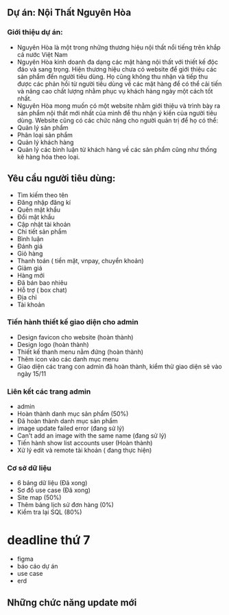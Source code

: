 
## Dự án: Nội Thất Nguyên Hòa
### Giới thiệu dự án:
- Nguyên Hòa là một trong những thương hiệu nội thất nổi tiếng trên khắp cả nước Việt Nam
- Nguyên Hòa kinh doanh đa dạng các mặt hàng nội thất với thiết kế độc đáo và sang trọng. Hiện thương hiệu chưa có website để giới thiệu các sản phẩm đến người tiêu dùng. Họ cũng không thu nhận và tiếp thu được các phản hồi từ người tiêu dùng về các mặt hàng để có thể cải tiến và nâng cao chất lượng nhằm phục vụ khách hàng ngày một cách tốt nhất.
- Nguyên Hòa mong muốn có một website nhằm giới thiệu và trình bày ra sản phẩm nội thất mới nhất của mình để thu nhận ý kiến của người tiêu dùng.
Website cũng có các chức năng cho người quản trị để họ có thể:
- Quản lý sản phẩm
- Phân loại sản phẩm
- Quản lý khách hàng
- Quản lý các bình luận từ khách hàng về các sản phẩm cũng như thống kê hàng hóa theo loại. 
## Yêu cầu người tiêu dùng:
- Tìm kiếm theo tên
- Đăng nhập đăng kí
- Quên mật khẩu
- Đổi mật khẩu
- Cập nhật tài khoản
- Chi tiết sản phẩm
- Bình luận
- Đánh giá
- Giỏ hàng
- Thanh toán ( tiền mặt, vnpay, chuyển khoản)
- Giảm giá
- Hàng mới
- Đã bán bao nhiêu
- Hỗ trợ ( box chat)
- Địa chỉ
- Tài khoản

### Tiến hành thiết kế giao diện cho admin
- Design favicon cho website (hoàn thành)
- Design logo  (hoàn thành)
- Thiết kế thanh menu nằm đứng (hoàn thành)
- Thêm icon vào các danh mục menu
- Giao diện các trang con admin đã hoàn thành, kiểm thử giao diện sẽ vào ngày 15/11


### Liên kết các trang admin
- admin
- Hoàn thành danh mục sản phẩm (50%)
- Đã hoàn thành danh mục sản phẩm
- image update failed error (đang sử lý)
- Can't add an image with the same name (đang sử lý)
- Tiến hành show list accounts user (Hoàn thành)
- Xử lý edit và remote tài khoản ( đang thực hiện)




### Cơ sở dữ liệu
- 6 bảng dữ liệu (Đã xong)
- Sơ đồ use case (Đã xong)
- Site map (50%)
- Thêm bảng lịch sử đơn hàng (0%)
- Kiểm tra lại SQL (80%)


# deadline thứ 7
- figma
- báo cáo dự án
- use case
- erd


## Những chức năng update mới




